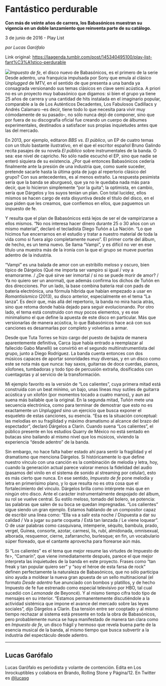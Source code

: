 # Fantástico perdurable

**Con más de veinte años de carrera, los Babasónicos muestran su vigencia en un doble lanzamiento que reinventa parte de su catálogo.**

3 de junio de 2016 - Play List

_por Lucas Garófalo_

Link original: https://laagenda.tumblr.com/post/145340495100/play-list-fant%C3%A1stico-perdurable

![](https://64.media.tumblr.com/2a9a2eb7af8f905bdb88ff43a17f2e8e/tumblr_inline_pk0ic547sK1t6q87u_500.jpg)*Impuesto de fe*, el disco nuevo de Babasónicos, es el primero de la serie Desde adentro, una franquicia impulsada por Sony que emula al clásico *Unplugged* de MTV, en el sentido de que presenta a una banda ya consagrada versionando sus temas clásicos en clave semi acústica. A priori no es un proyecto muy babasónico que digamos: si bien el grupo ya tiene 25 años de carrera y una cantidad de hits instalada en el imaginario popular, comparable a la de Los Auténticos Decadentes, Los Fabulosos Cadillacs y Andrés Calamaro –es decir, tiene todo lo que necesita para vivir muy cómodamente de su pasado–, no sólo nunca dejó de componer, sino que por fuera de su discografía oficial fue creando un cuerpo de álbumes experimentales, destinados a satisfacer sus propias inquietudes antes que las del mercado. 



En 2013, por ejemplo, editaron *BBS vs. El público*, un EP de cuatro temas con un título bastante ilustrativo, en el que el escritor español Bruno Galindo recita pasajes de su novela *El público* sobre instrumentales de la banda. O sea: ese nivel de capricho. No sólo nadie escuchó el EP, sino que nadie se enteró siquiera de su existencia. ¿Por qué entonces Babasónicos cedería finalmente ante la presión de una industria que, como suele suceder, pretende sacarle hasta la última gota de jugo al repertorio clásico del grupo? Con sus antecedentes, es al menos extraño. La respuesta pesimista sería que la banda se aburguesó, que ya no le quedaba nada más para decir, que lo hicieron simplemente “por la guita”; la optimista, en cambio, sería que Dárgelos y los suyos tenían un plan. Con total lucidez, ellos mismos se hacen cargo de esta disyuntiva desde el título del disco, en el que piden que les creamos, que confiemos en ellos, que paguemos un impuesto de fe. 



Y resulta que el plan de Babasónicos está lejos de ser el de vampirizarse a ellos mismos. “No nos interesa hacer dinero durante 25 o 30 años con un mismo material”, declaró el tecladista Diego Tuñón a La Nación. “Lo que hicimos fue encerrarnos en el estudio y tratar a nuestro material de toda la vida como si fuera algo completamente nuevo”. El primer corte del álbum, de hecho, es un tema nuevo. Se llama “Vampi”, y es difícil no ver en ese título una muestra más de la ironía con la que el grupo se mueve puertas adentro de la industria. 

 



“Vampi” es una balada de amor con un estribillo meloso y oscuro, bien típico de Dárgelos (Qué me importa ser vampiro si igual / voy a enamorarme. / ¿De qué sirve ser inmortal / si no se puede morir de amor? / Ya no quiero ser un anormal), que además confirma los dichos de Tuñón en dos direcciones. Por un lado, la base combina batería real con pads de batería electrónica, una fórmula híbrida que habían empezado a usar en *Romantisísmico* (2013), su disco anterior, especialmente en el tema “La lanza”. Es decir que, más allá del repertorio, la banda no mira hacia atrás, sino que retoma donde había dejado para seguir evolucionando. Por otro lado, el tema está construido con muy pocos elementos, y es ese minimalismo el que define la apuesta de este disco en particular. Más que versionarlas de manera acústica, lo que Babasónicos hace acá con sus canciones es desarmarlas por completo y volverlas a armar. 



Desde que Tuta Torres se hizo cargo del puesto de bajista de manera aparentemente definitiva, Carca (que había entrado a reemplazar al fallecido Gabo Manelli) se convirtió en el segundo multiinstrumentista del grupo, junto a Diego Rodríguez. La banda cuenta entonces con dos músicos capaces de aportar sonoridades muy diversas, y en un disco como este se nota más que nunca: hay saxos, guitarras de doce cuerdas, pianos, xilofones, tumbadoras y todo tipo de percusión extraña, dosificados con cuentagotas y al servicio de la transformación.



Mi ejemplo favorito es la versión de “Los calientes”, cuya primera mitad está construida con un beat mínimo, un bajo, unas líneas muy sutiles de guitarra acústica y un xilofón (por momentos tocado a cuatro manos), y aun así suena más bailable que la original. En la segunda mitad, Tuñón mete una secuencia electrónica, como para terminar de demostrar que esto no es exactamente un *Unplugged* sino un ejercicio que busca exponer el esqueleto de estas canciones, su esencia. “Esa es la situación conceptual: las melodías en su fragilidad y máximo dramatismo al alcance del brazo del espectador”, declaró Dárgelos a Clarín. Cuando suena “Los calientes”, el público presente en los estudios Quarry de México no está sentado en butacas sino bailando al mismo nivel que los músicos, viviendo la experiencia “desde adentro” de la banda. 

 



Sin embargo, no hace falta haber estado ahí para sentir la fragilidad y el dramatismo que menciona Dárgelos. Si históricamente lo que define nuestro vínculo con una canción es la combinación de melodía y letra, hoy, cuando la generación actual parece valorar menos la fidelidad del audio (pasamos del vinilo en el sistema de sonido al streaming por celular), esto es más cierto que nunca. En ese sentido, *Impuesto de fe* pone melodía y letra en primerísimo plano, y lo que resulta no es otra cosa que el fortalecimiento del vínculo. Dárgelos brilla como intérprete más que en ningún otro disco. Ante el carácter instrumentalmente despojado del álbum, su rol se vuelve central. Su estilo meloso, tomado del bolero, se potencia: las palabras que salen de su boca se quedan impregnadas. “Los calientes” sigue siendo un gran ejemplo. Estamos hablando de un compositor capaz de escribir una línea como: “Ella va a salir esta noche / Dispuesta a dar su calidad / Va a jugar su parte coqueta / Está tan lanzada / Le viene loquear”. O de usar palabras como casquivana, intemperie, séquito, bambula, prado, vergel, Guinea, consorte, azotar, carmesí, lis, rubí, almidonada, omnisexual, alborada, resquemor, cierne, zafarrancho, burlesque; en fin, un vocabulario súper floreado, que el cantante aprovecha para florearse aún más. 

 

Si “Los calientes” es el tema que mejor resume las virtudes de Impuesto de fe>, “Camarín”, que viene inmediatamente después, parece el que mejor interpreta las inquietudes de la banda en este proyecto. Frases como “tan freak y tan popular quiero ser” y “soy el héroe de esta farsa de rock” definen perfectamente la naturaleza de Babasónicos, que no sólo participa sino ayuda a moldear la nueva gran apuesta de un sello multinacional (el formato *Desde adentro* fue anunciado con bombos y platillos, y de hecho Impuesto de fe fue estrenado como especial televisivo por HBO, tal cual sucedió con *Lemonade* de Beyoncé). Y al mismo tiempo cifra todo tipo de mensajes en su interior. “Estamos permanentemente discutiéndole a la actividad sistémica que impone el avance del mercado sobre las leyes sociales”, dijo Dárgelos a Clarín. Esa tensión entre ser cooptado y al mismo tiempo rechazar al sistema está presente en toda la obra de Babasónicos, pero probablemente nunca se haya manifestado de manera tan clara como en *Impuesto de fe*, un disco frágil y hermoso que revela buena parte de la esencia musical de la banda, al mismo tiempo que busca subvertir a la industria del espectáculo desde adentro. 

 

  




---

 Lucas Garófalo
---------------

 Lucas Garófalo es periodista y volante de contención. Edita en Los Inrockuptibles y colabora en Brando, Rolling Stone y Página/12. En Twitter es [@lucasg](https://twitter.com/lucasg) 

